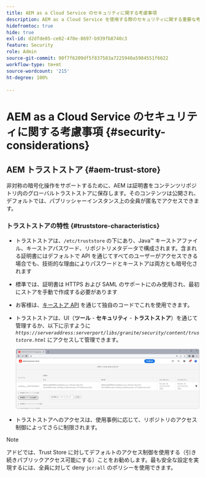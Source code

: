 ```yaml
---
title: AEM as a Cloud Service のセキュリティに関する考慮事項
description: AEM as a Cloud Service を使用する際のセキュリティに関する重要な考慮事項について説明します。
hidefromtoc: true
hide: true
exl-id: d2dfde05-ce02-478e-8697-b939fb8740c3
feature: Security
role: Admin
source-git-commit: 90f7f6209df5f837583a7225940a5984551f6622
workflow-type: tm+mt
source-wordcount: '215'
ht-degree: 100%

---
```


# AEM as a Cloud Service のセキュリティに関する考慮事項 {#security-considerations}

## AEM トラストストア {#aem-trust-store}

非対称の暗号化操作をサポートするために、AEM は証明書をコンテンツリポジトリ内のグローバルトラストストアに保存します。そのコンテンツは公開され、デフォルトでは、パブリッシャーインスタンス上の全員が匿名でアクセスできます。

### トラストストアの特性 {#truststore-characteristics}

* トラストストアは、`/etc/truststore` の下にあり、Java™ キーストアファイル、キーストアパスワード、リポジトリメタデータで構成されます。含まれる証明書にはデフォルトで API を通じてすべてのユーザーがアクセスできる場合でも、技術的な理由によりパスワードとキーストアは両方とも暗号化されます
* 標準では、証明書は HTTPS および SAML のサポートにのみ使用され、最初にストアを手動で作成する必要があります
* お客様は、[キーストア API](https://developer.adobe.com/experience-manager/reference-materials/6-5/javadoc/com/adobe/granite/keystore/KeyStoreService.html#getTrustStore-org.apache.sling.api.resource.ResourceResolver-) を通じて独自のコードでこれを使用できます。
* トラストストアは、UI（**ツール** - **セキュリティ** - **トラストストア**）を通じて管理するか、以下に示すように *`https://serveraddress:serverport/libs/granite/security/content/truststore.html`* にアクセスして管理できます。

  ![トラストストアの管理](/help/security/assets/global-trust-store-modified.png)

* トラストストアへのアクセスは、使用事例に応じて、リポジトリのアクセス制御によってさらに制限されます。

>[!NOTE]
>
>アドビでは、Trust Store に対してデフォルトのアクセス制御を使用する（引き続きパブリックアクセス可能にする）ことをお勧めします。最も安全な設定を実現するには、全員に対して deny `jcr:all` のポリシーを使用できます。

<!--
Commenting out section for now as requested by Lars

## Anonymous Permission Hardening Package {#anonymous-permission-hardening-package}

For more information on the Anonymous Hardening Package, see [Security Checklist](https://experienceleague.adobe.com/docs/experience-manager-65/administering/security/security-checklist.html?lang=ja#anonymous-permission-hardening-package).
-->

